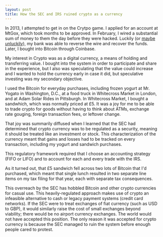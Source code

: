 ```yaml
---
layout: post
title: How the SEC and IRS ruined crypto as a currency
---
```


In 2013, I attempted to get in on the Crytpo game. I applied for an account at MtGox, which took months to be approved. In February, I wired a substantial sum of money to them the day before they were hacked. Luckily (or [maybe unluckily](https://www.cnbc.com/2024/07/05/mt-gox-begins-repaying-bitcoin-to-creditors-a-decade-on-from-collapse.html)), my bank was able to reverse the wire and recover the funds. Later, I bought into Bitcoin through Coinbase.

My interest in Crypto was as a digital currency, a means of holding and transferring value. I bought into the system in order to participate and share in the experience, but I also was speculating that the value could increase and I wanted to hold the currency early in case it did, but speculative investing was my secondary objective.

I used the Bitcoin for everyday purchases, including frozen yogurt at Mr. Yogato in Washington, D.C., at a food truck in Whitecross Market in London, and at Adam Solar Rides in Pittsburgh. In Whitecross Market, I bought a sandwhich, which was normally priced at £5. It was a joy for me to be able to trade crypto for goods without having to think about ATMs, exchange rate gouging, foreign transaction fees, or leftover change.

That joy was summarily diffused when I learned that the SEC had determined that crypto currency was to be regulated as a security, meaning it should be treated like an investment or stock. This characterization of the currency meant that gains and losses had to be tracked on every transaction, including my yogurt and sandwich purchases.

This regulatory framework required that I choose an accounting strategy (FIFO or LIFO) and to account for each and every trade with the IRS.

As it turned out, that £5 sandwich fell across two lots of Bitcoin that I'd purchased, which meant that single lunch resulted in two separate line items on my tax filing for that year, each with separate tax consequences.

This overreach by the SEC has hobbled Bitcoin and other crypto currencies for casual use. This heavily-regulated approach makes use of crypto an infeasible alternative to cash or legacy payment systems (credit card networks). If the SEC were to treat exchanges of fiat currency (such as USD to GBP), it would similarly raise the cost of small exchanges beyond viability; there would be no airport currency exchanges. The world would not have accepted this position. The only reason it was accepted for crypto currency is because the SEC managed to ruin the system before enough people cared to protest.
